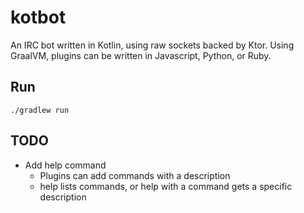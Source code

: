# kotbot
An IRC bot written in Kotlin, using raw sockets backed by Ktor. Using GraalVM, plugins can be written in Javascript, Python, or Ruby.

## Run
```shell
./gradlew run
```

## TODO
- Add help command
  - Plugins can add commands with a description
  - help lists commands, or help with a command gets a specific description
